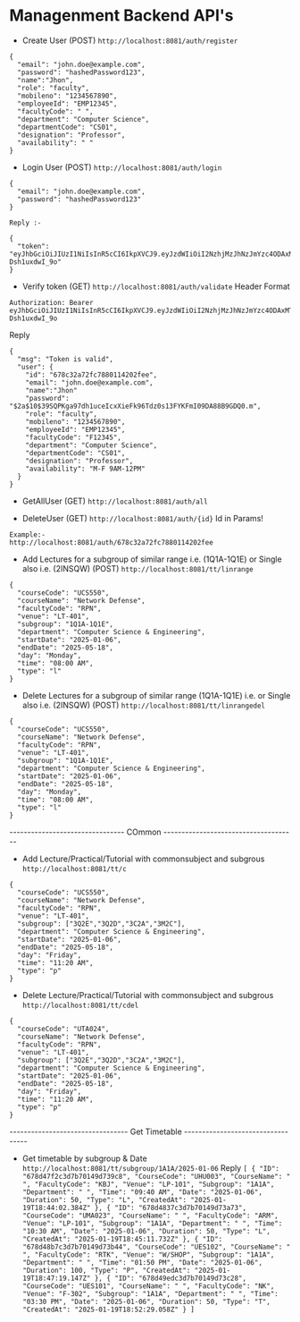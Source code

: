 # Managenment Backend API's

- Create User (POST)
  `http://localhost:8081/auth/register`

```
{
  "email": "john.doe@example.com", 
  "password": "hashedPassword123",
  "name":"Jhon", 
  "role": "faculty",
  "mobileno": "1234567890",
  "employeeId": "EMP12345",
  "facultyCode": " ",
  "department": "Computer Science",
  "departmentCode": "CS01",
  "designation": "Professor",
  "availability": " "
}
```

- Login User (POST)
  `http://localhost:8081/auth/login`

```
{
  "email": "john.doe@example.com",
  "password": "hashedPassword123"
}
```

```
Reply :-

{
  "token": "eyJhbGciOiJIUzI1NiIsInR5cCI6IkpXVCJ9.eyJzdWIiOiI2NzhjMzJhNzJmYzc4ODAxMTQyMDJmZWUiLCJleHAiOjE3MzkwNDEyODgsImlhdCI6MTczNzI0MTI4OH0.0qk2yd_S4AHjFYbma6FDSEigfNBq7B-Dsh1uxdwI_9o"
}
```

- Verify token (GET)
  `http://localhost:8081/auth/validate`
  Header Format

```
Authorization: Bearer eyJhbGciOiJIUzI1NiIsInR5cCI6IkpXVCJ9.eyJzdWIiOiI2NzhjMzJhNzJmYzc4ODAxMTQyMDJmZWUiLCJleHAiOjE3MzkwNDEyODgsImlhdCI6MTczNzI0MTI4OH0.0qk2yd_S4AHjFYbma6FDSEigfNBq7B-Dsh1uxdwI_9o

```

Reply

```
{
  "msg": "Token is valid",
  "user": {
    "id": "678c32a72fc7880114202fee",
    "email": "john.doe@example.com",
    "name":"Jhon"
    "password": "$2a$10$39SQPKga97dh1uceIcxXieFk96Tdz0s13FYKFmI09DA88B9GDQ0.m",
    "role": "faculty",
    "mobileno": "1234567890",
    "employeeId": "EMP12345",
    "facultyCode": "F12345",
    "department": "Computer Science",
    "departmentCode": "CS01",
    "designation": "Professor",
    "availability": "M-F 9AM-12PM"
  }
}
```

- GetAllUser (GET)
  `http://localhost:8081/auth/all`

- DeleteUser (GET)
  `http://localhost:8081/auth/{id}` Id in Params!

```
Example:-
http://localhost:8081/auth/678c32a72fc7880114202fee
```

- Add Lectures for a subgroup of similar range i.e. (1Q1A-1Q1E) or Single also i.e. (2INSQW) (POST) 
  `http://localhost:8081/tt/linrange`

```
{
  "courseCode": "UCS550",
  "courseName": "Network Defense",
  "facultyCode": "RPN",
  "venue": "LT-401",
  "subgroup": "1Q1A-1Q1E",
  "department": "Computer Science & Engineering",
  "startDate": "2025-01-06",
  "endDate": "2025-05-18",
  "day": "Monday",
  "time": "08:00 AM",
  "type": "l"
}
```

- Delete Lectures for a subgroup of similar range (1Q1A-1Q1E)  i.e.  or Single also i.e. (2INSQW) (POST)
  `http://localhost:8081/tt/linrangedel`

```
{
  "courseCode": "UCS550",
  "courseName": "Network Defense",
  "facultyCode": "RPN",
  "venue": "LT-401",
  "subgroup": "1Q1A-1Q1E",
  "department": "Computer Science & Engineering",
  "startDate": "2025-01-06",
  "endDate": "2025-05-18",
  "day": "Monday",
  "time": "08:00 AM",
  "type": "l"
}
```

-------------------------------- COmmon -------------------------------------
- Add Lecture/Practical/Tutorial with commonsubject and subgrous 
`http://localhost:8081/tt/c`
```
{
  "courseCode": "UCS550",
  "courseName": "Network Defense",
  "facultyCode": "RPN",
  "venue": "LT-401",
  "subgroup": ["3Q2E","3Q2D","3C2A","3M2C"],
  "department": "Computer Science & Engineering",
  "startDate": "2025-01-06",
  "endDate": "2025-05-18",
  "day": "Friday",
  "time": "11:20 AM",
  "type": "p"
}
```


- Delete Lecture/Practical/Tutorial with commonsubject and subgrous 
`http://localhost:8081/tt/cdel`
```
{
  "courseCode": "UTA024",
  "courseName": "Network Defense",
  "facultyCode": "RPN",
  "venue": "LT-401",
  "subgroup": ["3Q2E","3Q2D","3C2A","3M2C"],
  "department": "Computer Science & Engineering",
  "startDate": "2025-01-06",
  "endDate": "2025-05-18",
  "day": "Friday",
  "time": "11:20 AM",
  "type": "p"
}
```

--------------------------------- Get Timetable ----------------------------------
- Get timetable by subgroup & Date 
```http://localhost:8081/tt/subgroup/1A1A/2025-01-06```
Reply
`
[
  {
    "ID": "678d47f2c3d7b70149d739c8",
    "CourseCode": "UHU003",
    "CourseName": " ",
    "FacultyCode": "KBJ",
    "Venue": "LP-101",
    "Subgroup": "1A1A",
    "Department": " ",
    "Time": "09:40 AM",
    "Date": "2025-01-06",
    "Duration": 50,
    "Type": "L",
    "CreatedAt": "2025-01-19T18:44:02.384Z"
  },
  {
    "ID": "678d4837c3d7b70149d73a73",
    "CourseCode": "UMA023",
    "CourseName": " ",
    "FacultyCode": "ARM",
    "Venue": "LP-101",
    "Subgroup": "1A1A",
    "Department": " ",
    "Time": "10:30 AM",
    "Date": "2025-01-06",
    "Duration": 50,
    "Type": "L",
    "CreatedAt": "2025-01-19T18:45:11.732Z"
  },
  {
    "ID": "678d48b7c3d7b70149d73b44",
    "CourseCode": "UES102",
    "CourseName": " ",
    "FacultyCode": "RTK",
    "Venue": "W/SHOP",
    "Subgroup": "1A1A",
    "Department": " ",
    "Time": "01:50 PM",
    "Date": "2025-01-06",
    "Duration": 100,
    "Type": "P",
    "CreatedAt": "2025-01-19T18:47:19.147Z"
  },
  {
    "ID": "678d49edc3d7b70149d73c28",
    "CourseCode": "UES101",
    "CourseName": " ",
    "FacultyCode": "NK",
    "Venue": "F-302",
    "Subgroup": "1A1A",
    "Department": " ",
    "Time": "03:30 PM",
    "Date": "2025-01-06",
    "Duration": 50,
    "Type": "T",
    "CreatedAt": "2025-01-19T18:52:29.058Z"
  }
]
`